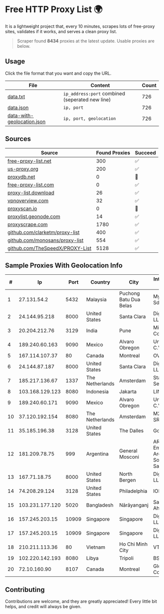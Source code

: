 
# Free HTTP Proxy List 🌍

It is a lightweight project that, every 10 minutes, scrapes lots of free-proxy sites, validates if it works, and serves a clean proxy list.


> Scraper found **8434** proxies at the latest update. Usable proxies are below.

## Usage

Click the file format that you want and copy the URL.


|File|Content|Count|
|----|-------|-----|
|[data.txt](https://raw.githubusercontent.com/themiralay/Proxy-List-World/master/data.txt)|`ip_address:port` combined (seperated new line)|726|
|[data.json](https://raw.githubusercontent.com/themiralay/Proxy-List-World/master/data.json)|`ip, port`|726|
|[data-with-geolocation.json](https://raw.githubusercontent.com/themiralay/Proxy-List-World/master/data-with-geolocation.json)|`ip, port, geolocation`|726|

## Sources

|Source|Found Proxies|Succeed|
|------|-------------|-------|
|[free-proxy-list.net](https://free-proxy-list.net)|300|✅|
|[us-proxy.org](https://www.us-proxy.org)|200|✅|
|[proxydb.net](http://proxydb.net)|0|🚫|
|[free-proxy-list.com](https://free-proxy-list.com/?page=&port=&type%5B%5D=http&type%5B%5D=https&up_time=0&search=Search)|0|✅|
|[proxy-list.download](https://www.proxy-list.download/HTTP)|26|✅|
|[vpnoverview.com](https://vpnoverview.com/privacy/anonymous-browsing/free-proxy-servers)|32|✅|
|[proxyscan.io](https://www.proxyscan.io)|0|🚫|
|[proxylist.geonode.com](https://proxylist.geonode.com/api/proxy-list?limit=300&page=1&sort_by=lastChecked&sort_type=desc&protocols=http,https)|14|✅|
|[proxyscrape.com](https://api.proxyscrape.com/v2/?request=displayproxies&protocol=http&timeout=10000&country=all&ssl=all&anonymity=all)|1780|✅|
|[github.com/clarketm/proxy-list](https://raw.githubusercontent.com/clarketm/proxy-list/master/proxy-list-raw.txt)|400|✅|
|[github.com/monosans/proxy-list](https://raw.githubusercontent.com/monosans/proxy-list/main/proxies/http.txt)|554|✅|
|[github.com/TheSpeedX/PROXY-List](https://raw.githubusercontent.com/TheSpeedX/PROXY-List/master/http.txt)|5128|✅|


## Sample Proxies With Geolocation Info

|#|Ip|Port|Country|City|Internet Service Provider|
|-|--|----|-------|----|-------------------------|
|1|27.131.54.2|5432|Malaysia|Puchong Batu Dua Belas|MyKRIS ASIA Sdn Bhd|
|2|24.144.95.218|8000|United States|Santa Clara|DigitalOcean, LLC|
|3|20.204.212.76|3129|India|Pune|Microsoft Corporation|
|4|189.240.60.163|9090|Mexico|Alvaro Obregon|Uninet S.A. de C.V.|
|5|167.114.107.37|80|Canada|Montreal|OVH SAS|
|6|24.144.87.187|8000|United States|Santa Clara|DigitalOcean, LLC|
|7|185.217.136.67|1337|The Netherlands|Amsterdam|Stallion Network Services Limited|
|8|103.168.129.123|8080|Indonesia|Jakarta|LINTASARTA|
|9|189.240.60.171|9090|Mexico|Alvaro Obregon|Uninet S.A. de C.V.|
|10|37.120.192.154|8080|The Netherlands|Amsterdam|M247 Europe SRL|
|11|35.185.196.38|3128|United States|The Dalles|Google LLC|
|12|181.209.78.75|999|Argentina|General Mosconi|ARSAT - Empresa Argentina de Soluciones Satelitales S.A.|
|13|167.71.18.75|8000|United States|North Bergen|DigitalOcean, LLC|
|14|74.208.29.124|3128|United States|Philadelphia|IONOS SE|
|15|103.231.177.120|5020|Bangladesh|Nārāyanganj|Sayed Farhad Ahmed|
|16|157.245.203.15|10909|Singapore|Singapore|DigitalOcean, LLC|
|17|157.245.203.15|10909|Singapore|Singapore|DigitalOcean, LLC|
|18|210.211.113.36|80|Vietnam|Ho Chi Minh City|VTDC|
|19|102.220.142.193|8080|Libya|Tripoli|BSISP Network|
|20|72.10.160.90|8107|Canada|Montreal|GloboTech Communications|



## Contributing

Contributions are welcome, and they are greatly appreciated! Every
little bit helps, and credit will always be given.

